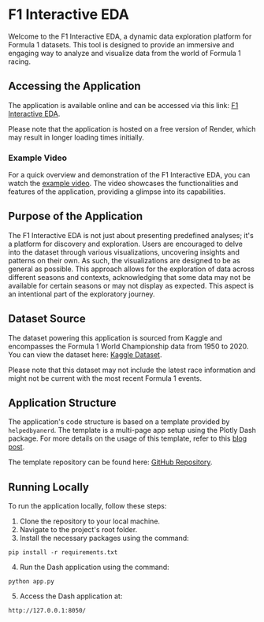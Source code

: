 # F1 Interactive EDA

Welcome to the F1 Interactive EDA, a dynamic data exploration platform for Formula 1 datasets. This tool is designed to provide an immersive and engaging way to analyze and visualize data from the world of Formula 1 racing.


## Accessing the Application

The application is available online and can be accessed via this link: [F1 Interactive EDA](https://f1-interactive-eda.onrender.com/).

Please note that the application is hosted on a free version of Render, which may result in longer loading times initially.


### Example Video

For a quick overview and demonstration of the F1 Interactive EDA, you can watch the [example video](./F1_Interactive_EDA_video.mp4). The video showcases the functionalities and features of the application, providing a glimpse into its capabilities.



## Purpose of the Application

The F1 Interactive EDA is not just about presenting predefined analyses; it's a platform for discovery and exploration. Users are encouraged to delve into the dataset through various visualizations, uncovering insights and patterns on their own. As such, the visualizations are designed to be as general as possible. This approach allows for the exploration of data across different seasons and contexts, acknowledging that some data may not be available for certain seasons or may not display as expected. This aspect is an intentional part of the exploratory journey.


## Dataset Source

The dataset powering this application is sourced from Kaggle and encompasses the Formula 1 World Championship data from 1950 to 2020. You can view the dataset here: [Kaggle Dataset](https://www.kaggle.com/datasets/rohanrao/formula-1-world-championship-1950-2020).

Please note that this dataset may not include the latest race information and might not be current with the most recent Formula 1 events.


## Application Structure

The application's code structure is based on a template provided by `helpedbyanerd`. The template is a multi-page app setup using the Plotly Dash package. For more details on the usage of this template, refer to this [blog post](https://medium.com/@helpedbyanerd/how-to-create-a-multipage-plotly-dash-application-in-2023-boilerplate-552c1fc7a00).

The template repository can be found here: [GitHub Repository](https://github.com/helpedbyanerd/plotly-dash-multipage-app-template).

## Running Locally

To run the application locally, follow these steps:

1. Clone the repository to your local machine.
2. Navigate to the project's root folder.
3. Install the necessary packages using the command:
  ```
  pip install -r requirements.txt
  ```
4. Run the Dash application using the command:
  ```
  python app.py
  ```
5. Access the Dash application at:
  ```
  http://127.0.0.1:8050/
  ```
